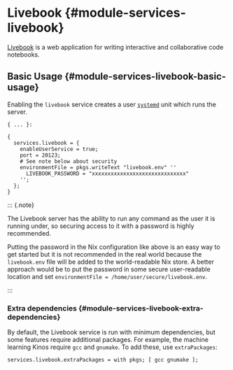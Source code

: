 # Livebook {#module-services-livebook}

[Livebook](https://livebook.dev/) is a web application for writing
interactive and collaborative code notebooks.

## Basic Usage {#module-services-livebook-basic-usage}

Enabling the `livebook` service creates a user
[`systemd`](https://www.freedesktop.org/wiki/Software/systemd/) unit
which runs the server.

```
{ ... }:

{
  services.livebook = {
    enableUserService = true;
    port = 20123;
    # See note below about security
    environmentFile = pkgs.writeText "livebook.env" ''
      LIVEBOOK_PASSWORD = "xxxxxxxxxxxxxxxxxxxxxxxxxxxxxx"
    '';
  };
}
```

::: {.note}

The Livebook server has the ability to run any command as the user it
is running under, so securing access to it with a password is highly
recommended.

Putting the password in the Nix configuration like above is an easy
way to get started but it is not recommended in the real world because
the `livebook.env` file will be added to the world-readable Nix store.
A better approach would be to put the password in some secure
user-readable location and set `environmentFile = /home/user/secure/livebook.env`.

:::

### Extra dependencies {#module-services-livebook-extra-dependencies}

By default, the Livebook service is run with minimum dependencies, but
some features require additional packages.  For example, the machine
learning Kinos require `gcc` and `gnumake`.  To add these, use
`extraPackages`:

```
services.livebook.extraPackages = with pkgs; [ gcc gnumake ];
```
